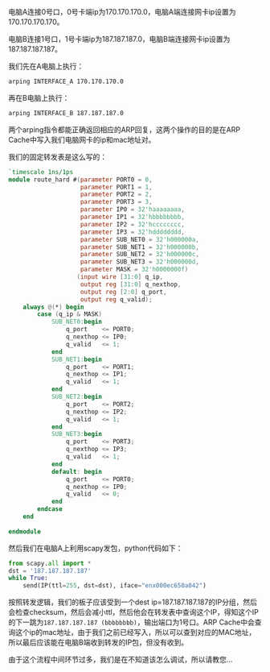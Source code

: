 电脑A连接0号口，0号卡端ip为170.170.170.0，电脑A端连接网卡ip设置为170.170.170.170。

电脑B连接1号口，1号卡端ip为187.187.187.0，电脑B端连接网卡ip设置为187.187.187.187。



我们先在A电脑上执行：

```bash
arping INTERFACE_A 170.170.170.0
```

再在B电脑上执行：

```bash
arping INTERFACE_B 187.187.187.0
```



两个arping指令都能正确返回相应的ARP回复，这两个操作的目的是在ARP Cache中写入我们电脑网卡的ip和mac地址对。



我们的固定转发表是这么写的：

```verilog
`timescale 1ns/1ps
module route_hard #(parameter PORT0 = 0,
                    parameter PORT1 = 1,
                    parameter PORT2 = 2,
                    parameter PORT3 = 3,
                    parameter IP0 = 32'haaaaaaaa,
                    parameter IP1 = 32'hbbbbbbbb,
                    parameter IP2 = 32'hcccccccc,
                    parameter IP3 = 32'hdddddddd,
                    parameter SUB_NET0 = 32'h000000a,
                    parameter SUB_NET1 = 32'h000000b,
                    parameter SUB_NET2 = 32'h000000c,
                    parameter SUB_NET3 = 32'h000000d,
                    parameter MASK = 32'h0000000f)
                   (input wire [31:0] q_ip,
                    output reg [31:0] q_nexthop,
                    output reg [2:0] q_port,
                    output reg q_valid);
    always @(*) begin
        case (q_ip & MASK)
            SUB_NET0:begin
                q_port    <= PORT0;
                q_nexthop <= IP0;
                q_valid   <= 1;
            end
            SUB_NET1:begin
                q_port    <= PORT1;
                q_nexthop <= IP1;
                q_valid   <= 1;
            end
            SUB_NET2:begin
                q_port    <= PORT2;
                q_nexthop <= IP2;
                q_valid   <= 1;
            end
            SUB_NET3:begin
                q_port    <= PORT3;
                q_nexthop <= IP3;
                q_valid   <= 1;
            end
            default: begin
                q_port    <= PORT0;
                q_nexthop <= IP0;
                q_valid   <= 0;
            end
        endcase
    end
    
endmodule

```



然后我们在电脑A上利用scapy发包，python代码如下：

```python
from scapy.all import *
dst = '187.187.187.187'
while True:
    send(IP(ttl=255, dst=dst), iface="enx000ec650a042")
```

按照转发逻辑，我们的板子应该受到一个dest ip=187.187.187.187的IP分组，然后会检查checksum，然后会减小ttl，然后他会在转发表中查询这个IP，得知这个IP的下一跳为`187.187.187.187 (bbbbbbbb)`，输出端口为1号口。ARP Cache中会查询这个ip的mac地址，由于我们之前已经写入，所以可以查到对应的MAC地址，所以最后应该能在电脑B端收到转发的IP包，但没有收到。

由于这个流程中间环节过多，我们是在不知道该怎么调试，所以请教您...